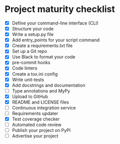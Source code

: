 # Project maturity checklist
- [x] Define your command-line interface (CLI)
- [x] Structure your code
- [x] Write a setup.py file
- [x] Add entry_points for your script command
- [x] Create a requirements.txt file
- [x] Set up a Git repo
- [x] Use Black to format your code
- [x] pre-commit hooks
- [x] Code linters
- [x] Create a tox.ini config
- [x] Write unit-tests
- [x] Add docstrings and documentation
- [ ] Type annotations and MyPy
- [x] Upload to GitHub
- [x] README and LICENSE files
- [ ] Continuous integration service
- [ ] Requirements updater
- [x] Test coverage checker
- [ ] Automated code review
- [ ] Publish your project on PyPI
- [ ] Advertise your project
